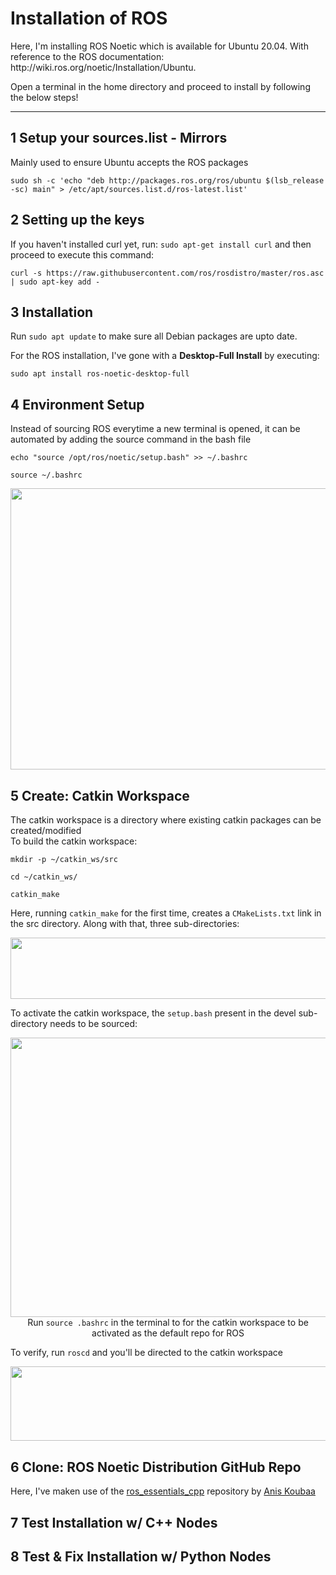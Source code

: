 # Installation of ROS
<p>Here, I'm installing ROS Noetic which is available for Ubuntu 20.04. With reference to the ROS documentation: http://wiki.ros.org/noetic/Installation/Ubuntu.</p>

<p>Open a terminal in the home directory and proceed to install by following the below steps!</p>
<hr>

## 1 Setup your sources.list - Mirrors
<p>Mainly used to ensure Ubuntu accepts the ROS packages</p>
<pre><code>sudo sh -c 'echo "deb http://packages.ros.org/ros/ubuntu $(lsb_release -sc) main" > /etc/apt/sources.list.d/ros-latest.list'</code></pre>

## 2 Setting up the keys 
<p>If you haven't installed curl yet, run: <code>sudo apt-get install curl</code> and then proceed to execute this command:</p>
<pre><code>curl -s https://raw.githubusercontent.com/ros/rosdistro/master/ros.asc | sudo apt-key add -</code></pre>

## 3 Installation
<p>Run <code>sudo apt update</code> to make sure all Debian packages are upto date.</p>
<p>For the ROS installation, I've gone with a <b>Desktop-Full Install</b> by executing:</p>
<pre><code>sudo apt install ros-noetic-desktop-full</code></pre>

## 4 Environment Setup 
<p>Instead of sourcing ROS everytime a new terminal is opened, it can be automated by adding the source command in the bash file</p>
<pre><code>echo "source /opt/ros/noetic/setup.bash" >> ~/.bashrc
<br>source ~/.bashrc</code></pre>

<p align="center">
  <img width="569.3240901213" height="450" src="https://user-images.githubusercontent.com/89002422/136798855-1799b50f-a87c-4b87-a029-b13a85c6beb6.png">
</p>

## 5 Create: Catkin Workspace
<p>
  The catkin workspace is a directory where existing catkin packages can be created/modified
  <br>To build the catkin workspace:
</p>
<pre><code>mkdir -p ~/catkin_ws/src
<br>cd ~/catkin_ws/
<br>catkin_make</code></pre>
<p>Here, running <code>catkin_make</code> for the first time, creates a <code>CMakeLists.txt</code> link in the src directory. Along with that, three sub-directories:</p>
<p align="center">
  <img width="569.3240901213" height="98.13246970627059" src="https://user-images.githubusercontent.com/89002422/136824399-eecb4f28-c13b-475d-95c7-ce5e53eb5533.png">
</p>
<p>To activate the catkin workspace, the <code>setup.bash</code> present in the devel sub-directory needs to be sourced:</p>
<p align="center">
  <img width="569.3240901213" height="447.2149615023873" src="https://user-images.githubusercontent.com/89002422/136826329-a8930559-c6a7-4306-83c9-ec9644be05e3.png">
  <br>Run <code>source .bashrc</code> in the terminal to for the catkin workspace to be activated as the default repo for ROS
</p>
<p>To verify, run <code>roscd</code> and you'll be directed to the catkin workspace</p>
<p align="center">
  <img width="569.3240901213" height="119.0333723499829" src="https://user-images.githubusercontent.com/89002422/136827417-862dec8c-3a5c-4bc4-9212-f0845f402135.png">
</p>

## 6 Clone: ROS Noetic Distribution GitHub Repo
Here, I've maken use of the [ros_essentials_cpp](https://github.com/aniskoubaa/ros_essentials_cpp) repository by [Anis Koubaa](https://github.com/aniskoubaa)

## 7 Test Installation w/ C++ Nodes
## 8 Test & Fix Installation w/ Python Nodes
